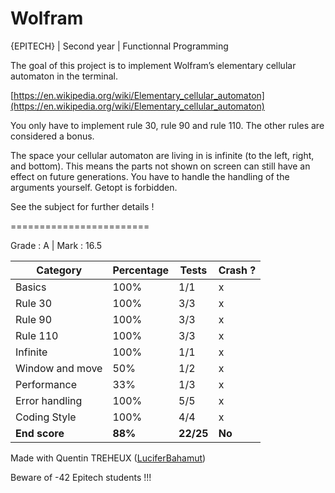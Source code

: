 # Wolfram
{EPITECH} | Second year | Functionnal Programming

The goal of this project is to implement Wolfram’s elementary cellular automaton in the terminal.

[https://en.wikipedia.org/wiki/Elementary_cellular_automaton](https://en.wikipedia.org/wiki/Elementary_cellular_automaton)

You only have to implement rule 30, rule 90 and rule 110. The other rules are considered a bonus.

The space your cellular automaton are living in is infinite (to the left, right, and bottom).
This means the parts not shown on screen can still have an effect on future generations.
You have to handle the handling of the arguments yourself. Getopt is forbidden.

See the subject for further details !

========================

Grade : A | Mark : 16.5

| Category        | Percentage | Tests     | Crash ? |
|-----------------|------------|-----------|---------|
| Basics          | 100%       | 1/1       | x       |
| Rule 30         | 100%       | 3/3       | x       |
| Rule 90         | 100%       | 3/3       | x       |
| Rule 110        | 100%       | 3/3       | x       |
| Infinite        | 100%       | 1/1       | x       |
| Window and move | 50%        | 1/2       | x       |
| Performance     | 33%        | 1/3       | x       |
| Error handling  | 100%       | 5/5       | x       |
| Coding Style    | 100%       | 4/4       | x       |
| **End score**   | **88%**    | **22/25** | **No**  |

Made with Quentin TREHEUX ([LuciferBahamut](https://github.com/LuciferBahamut))

Beware of -42 Epitech students !!!
